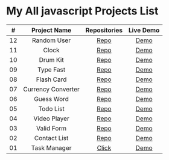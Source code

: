 #   My All javascript Projects List


| # |       Project Name        |  Repositories  |   Live Demo  |
|:-:|:-------------------------:|:------:|:------------:|
|12|Random User|[Repo](https://github.com/SohanR/random-user)|[Demo](https://sohanr.github.io/random-user/)|
|11|Clock|[Repo](https://github.com/SohanR/clock)|[Demo](https://sohanr.github.io/clock/)|
|10|Drum Kit|[Repo](https://github.com/SohanR/Drum-kit)|[Demo](https://sohanr.github.io/Drum-kit/)|
|09|Type Fast|[Repo](https://github.com/SohanR/type-fast)|[Demo](https://sohanr.github.io/type-fast/)|
|08|Flash Card|[Repo](https://github.com/SohanR/flash-card)|[Demo](https://sohanr.github.io/flash-card/)|
|07|Currency Converter|[Repo](https://github.com/SohanR/Currency-Converter)|[Demo](https://sohanr.github.io/Currency-Converter/)|
|06|Guess Word|[Repo](https://github.com/SohanR/guess-word)|[Demo](https://sohanr.github.io/guess-word/)|
|05|Todo List|[Repo](https://github.com/SohanR/todo-list)|[Demo](https://sohanr.github.io/todo-list/)|
|04|Video Player|[Repo](https://github.com/SohanR/video-player)|[Demo](https://sohanr.github.io/video-player/)|
|03|Valid Form|[Repo](https://github.com/SohanR/valid-form)|[Demo](https://sohanr.github.io/valid-form/)|
|02|Contact List|[Repo](https://github.com/SohanR/contact-list)|[Demo](https://sohanr.github.io/contact-list/)|
|01|Task Manager|[Click](https://github.com/SohanR/task-manager)|[Demo](https://github.com/SohanR/task-manager)|
